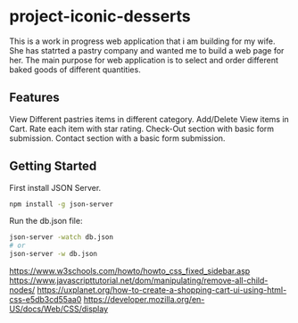 # project-iconic-desserts

This is a work in progress web application that i am building for my wife. She has statrted a pastry company and wanted me to build a web page for her. The main purpose for web application  is to select and order different baked goods of different quantities.

## Features

View Different pastries items in different category.
Add/Delete View items in Cart.
Rate each item with star rating.
Check-Out section with basic form submission.
Contact section with a basic form submission.

## Getting Started

First install JSON Server.
```bash
npm install -g json-server
```
Run the db.json file: 
```bash
json-server -watch db.json
# or
json-server -w db.json
```


https://www.w3schools.com/howto/howto_css_fixed_sidebar.asp
https://www.javascripttutorial.net/dom/manipulating/remove-all-child-nodes/
https://uxplanet.org/how-to-create-a-shopping-cart-ui-using-html-css-e5db3cd55aa0
https://developer.mozilla.org/en-US/docs/Web/CSS/display